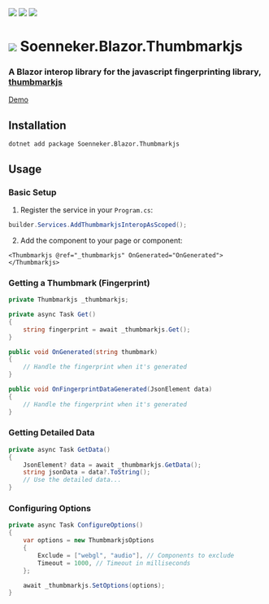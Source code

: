 ﻿[![](https://img.shields.io/nuget/v/soenneker.blazor.thumbmarkjs.svg?style=for-the-badge)](https://www.nuget.org/packages/soenneker.blazor.thumbmarkjs/)
[![](https://img.shields.io/github/actions/workflow/status/soenneker/soenneker.blazor.thumbmarkjs/publish-package.yml?style=for-the-badge)](https://github.com/soenneker/soenneker.blazor.thumbmarkjs/actions/workflows/publish-package.yml)
[![](https://img.shields.io/nuget/dt/soenneker.blazor.thumbmarkjs.svg?style=for-the-badge)](https://www.nuget.org/packages/soenneker.blazor.thumbmarkjs/)

# ![](https://user-images.githubusercontent.com/4441470/224455560-91ed3ee7-f510-4041-a8d2-3fc093025112.png) Soenneker.Blazor.Thumbmarkjs
### A Blazor interop library for the javascript fingerprinting library, [thumbmarkjs](https://github.com/thumbmarkjs/thumbmarkjs)

[Demo](https://soenneker.github.io/soenneker.blazor.thumbmarkjs)

## Installation

```
dotnet add package Soenneker.Blazor.Thumbmarkjs
```

## Usage

### Basic Setup

1. Register the service in your `Program.cs`:

```csharp
builder.Services.AddThumbmarkjsInteropAsScoped();
```

2. Add the component to your page or component:

```razor
<Thumbmarkjs @ref="_thumbmarkjs" OnGenerated="OnGenerated"></Thumbmarkjs>
```

### Getting a Thumbmark (Fingerprint)

```csharp
private Thumbmarkjs _thumbmarkjs;

private async Task Get()
{
    string fingerprint = await _thumbmarkjs.Get();
}

public void OnGenerated(string thumbmark)
{
    // Handle the fingerprint when it's generated
}

public void OnFingerprintDataGenerated(JsonElement data)
{
    // Handle the fingerprint when it's generated
}
```

### Getting Detailed Data

```csharp
private async Task GetData()
{
    JsonElement? data = await _thumbmarkjs.GetData();
    string jsonData = data?.ToString();
    // Use the detailed data...
}
```

### Configuring Options

```csharp
private async Task ConfigureOptions()
{
    var options = new ThumbmarkjsOptions
    {
        Exclude = ["webgl", "audio"], // Components to exclude
        Timeout = 1000, // Timeout in milliseconds
    };

    await _thumbmarkjs.SetOptions(options);
}
```